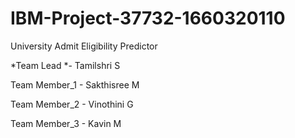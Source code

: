 # IBM-Project-37732-1660320110
University Admit Eligibility Predictor

*Team Lead *- Tamilshri S









Team Member_1 - Sakthisree M









Team Member_2 - Vinothini G 









Team Member_3 - Kavin M
